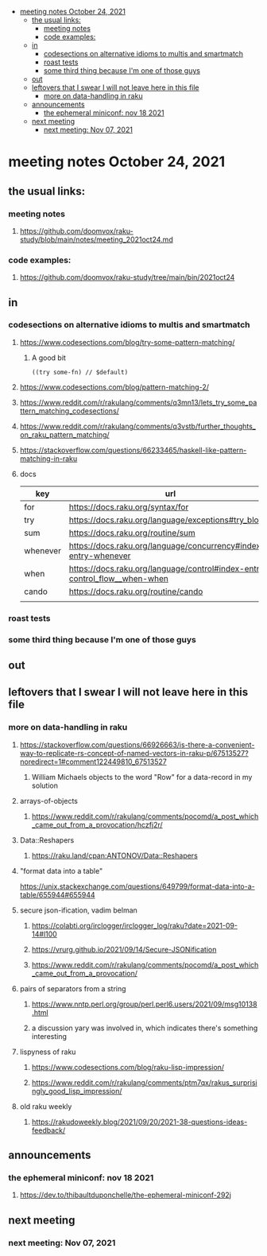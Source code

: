 - [meeting notes October 24, 2021](#org90d7c70)
  - [the usual links:](#orgc48b9a6)
    - [meeting notes](#org232c67b)
    - [code examples:](#org05aa20e)
  - [in](#org49c3449)
    - [codesections on alternative idioms to multis and smartmatch](#orgfd83d35)
    - [roast tests](#orga17d56b)
    - [some third thing because I'm one of those guys](#org5c7154f)
  - [out](#org78a6bd1)
  - [leftovers that I swear I will not leave here in this file](#org45c2676)
    - [more on data-handling in raku](#org8ea97c5)
  - [announcements](#org5d4c143)
    - [the ephemeral miniconf: nov 18 2021](#orgc83472c)
  - [next meeting](#org63bc823)
    - [next meeting: Nov 07, 2021](#org5d544bd)


<a id="org90d7c70"></a>

# meeting notes October 24, 2021


<a id="orgc48b9a6"></a>

## the usual links:


<a id="org232c67b"></a>

### meeting notes

1.  <https://github.com/doomvox/raku-study/blob/main/notes/meeting_2021oct24.md>


<a id="org05aa20e"></a>

### code examples:

1.  <https://github.com/doomvox/raku-study/tree/main/bin/2021oct24>


<a id="org49c3449"></a>

## in


<a id="orgfd83d35"></a>

### codesections on alternative idioms to multis and smartmatch

1.  <https://www.codesections.com/blog/try-some-pattern-matching/>

    1.  A good bit
    
        ```perl6
        ((try some-fn) // $default)
        ```

2.  <https://www.codesections.com/blog/pattern-matching-2/>

3.  <https://www.reddit.com/r/rakulang/comments/q3mn13/lets_try_some_pattern_matching_codesections/>

4.  <https://www.reddit.com/r/rakulang/comments/q3vstb/further_thoughts_on_raku_pattern_matching/>

5.  <https://stackoverflow.com/questions/66233465/haskell-like-pattern-matching-in-raku>

6.  docs

    | key      | url                                                                          |  |
    |-------- |---------------------------------------------------------------------------- |--- |
    | for      | <https://docs.raku.org/syntax/for>                                           |  |
    | try      | <https://docs.raku.org/language/exceptions#try_blocks>                       |  |
    | sum      | <https://docs.raku.org/routine/sum>                                          |  |
    | whenever | <https://docs.raku.org/language/concurrency#index-entry-whenever>            |  |
    | when     | <https://docs.raku.org/language/control#index-entry-control_flow__when-when> |  |
    | cando    | <https://docs.raku.org/routine/cando>                                        |  |
    |          |                                                                              |  |


<a id="orga17d56b"></a>

### roast tests


<a id="org5c7154f"></a>

### some third thing because I'm one of those guys


<a id="org78a6bd1"></a>

## out


<a id="org45c2676"></a>

## leftovers that I swear I will not leave here in this file


<a id="org8ea97c5"></a>

### more on data-handling in raku

1.  <https://stackoverflow.com/questions/66926663/is-there-a-convenient-way-to-replicate-rs-concept-of-named-vectors-in-raku-p/67513527?noredirect=1#comment122449810_67513527>

    1.  William Michaels objects to the word "Row" for a data-record in my solution

2.  arrays-of-objects

    1.  <https://www.reddit.com/r/rakulang/comments/pocomd/a_post_which_came_out_from_a_provocation/hczfj2r/>

3.  Data::Reshapers

    1.  <https://raku.land/cpan:ANTONOV/Data::Reshapers>

4.  "format data into a table"

    <https://unix.stackexchange.com/questions/649799/format-data-into-a-table/655944#655944>

5.  secure json-ification, vadim belman

    1.  <https://colabti.org/irclogger/irclogger_log/raku?date=2021-09-14#l100>
    
    2.  <https://vrurg.github.io/2021/09/14/Secure-JSONification>
    
    3.  <https://www.reddit.com/r/rakulang/comments/pocomd/a_post_which_came_out_from_a_provocation/>

6.  pairs of separators from a string

    1.  <https://www.nntp.perl.org/group/perl.perl6.users/2021/09/msg10138.html>
    
    2.  a discussion yary was involved in, which indicates there's something interesting

7.  lispyness of raku

    1.  <https://www.codesections.com/blog/raku-lisp-impression/>
    
    2.  <https://www.reddit.com/r/rakulang/comments/ptm7qx/rakus_surprisingly_good_lisp_impression/>

8.  old raku weekly

    1.  <https://rakudoweekly.blog/2021/09/20/2021-38-questions-ideas-feedback/>


<a id="org5d4c143"></a>

## announcements


<a id="orgc83472c"></a>

### the ephemeral miniconf: nov 18 2021

1.  <https://dev.to/thibaultduponchelle/the-ephemeral-miniconf-292j>


<a id="org63bc823"></a>

## next meeting


<a id="org5d544bd"></a>

### next meeting: Nov 07, 2021
